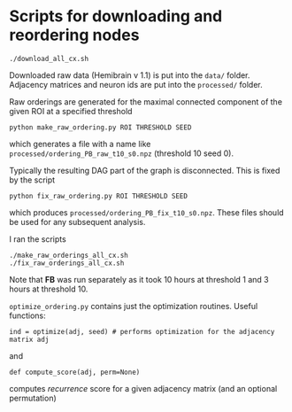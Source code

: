 # Scripts for downloading and reordering nodes

```
./download_all_cx.sh
```
Downloaded raw data (Hemibrain v 1.1) is put into the `data/` folder.
Adjacency matrices and neuron ids are put into the `processed/` folder.

Raw orderings are generated for the maximal connected component of the given ROI at a specified threshold
```
python make_raw_ordering.py ROI THRESHOLD SEED
```
which generates a file with a name like `processed/ordering_PB_raw_t10_s0.npz` (threshold 10 seed 0).

Typically the resulting DAG part of the graph is disconnected. This is fixed by the script
```
python fix_raw_ordering.py ROI THRESHOLD SEED
```
which produces `processed/ordering_PB_fix_t10_s0.npz`. These files should be used for any subsequent analysis.

I ran the scripts
```
./make_raw_orderings_all_cx.sh
./fix_raw_orderings_all_cx.sh
```
Note that **FB** was run separately as it took 10 hours at threshold 1 and 3 hours at threshold 10.

`optimize_ordering.py` contains just the optimization routines. Useful functions:
```
ind = optimize(adj, seed) # performs optimization for the adjacency matrix adj
```
and
```
def compute_score(adj, perm=None)
```
computes *recurrence* score for a given adjacency matrix (and an optional permutation)
